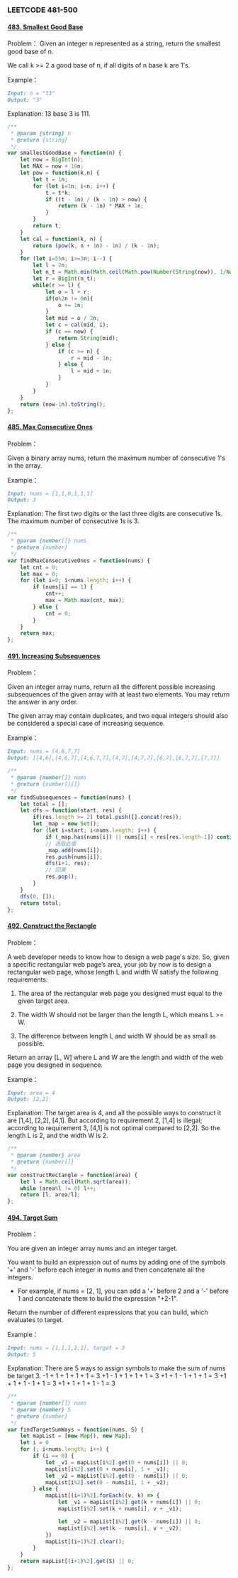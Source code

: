 ### **LEETCODE 481-500**

#### **[483. Smallest Good Base](https://leetcode-cn.com/problems/smallest-good-base/)**

Problem：
Given an integer n represented as a string, return the smallest good base of n.

We call k >= 2 a good base of n, if all digits of n base k are 1's.

Example：

```markdown
Input: n = "13"
Output: "3"
```

Explanation: 13 base 3 is 111.

```js
/**
 * @param {string} n
 * @return {string}
 */
var smallestGoodBase = function(n) {
    let now = BigInt(n);
    let MAX = now + 10n;
    let pow = function(k,n) {
        let t = 1n;
        for (let i=1n; i<n; i++) {
            t = t*k;
            if ((t - 1n) / (k - 1n) > now) {
                return (k - 1n) * MAX + 1n;
            }
        }
        return t;
    }
    let cal = function(k, n) {
        return (pow(k, n + 1n) - 1n) / (k - 1n);
    }
    for (let i=55n; i>=3n; i--) {
        let l = 2n;
        let n_t = Math.min(Math.ceil(Math.pow(Number(String(now)), 1/Number(String(i - 1n)))).toString(), Number(String(n))).toString();
        let r = BigInt(n_t);
        while(r >= l) {
            let o = l + r;
            if(o%2n != 0n){
                o += 1n;
            }
            let mid = o / 2n;
            let c = cal(mid, i);
            if (c == now) {
                return String(mid);
            } else {
                if (c >= n) {
                    r = mid - 1n;
                } else {
                    l = mid + 1n;
                }
            }
        }
    }
    return (now-1n).toString();
};
```

#### [485. Max Consecutive Ones](https://leetcode-cn.com/problems/max-consecutive-ones/)

Problem：

Given a binary array nums, return the maximum number of consecutive 1's in the array.

Example：

```markdown
Input: nums = [1,1,0,1,1,1]
Output: 3
```

Explanation: The first two digits or the last three digits are consecutive 1s. The maximum number of consecutive 1s is 3.

```js
/**
 * @param {number[]} nums
 * @return {number}
 */
var findMaxConsecutiveOnes = function(nums) {
    let cnt = 0;
    let max = 0;
    for (let i=0; i<nums.length; i++) {
        if (nums[i] == 1) {
            cnt++;
            max = Math.max(cnt, max);
        } else {
            cnt = 0;
        }
    }
    return max;
};
```

#### **[491. Increasing Subsequences](https://leetcode-cn.com/problems/increasing-subsequences/)**

Problem：

Given an integer array nums, return all the different possible increasing subsequences of the given array with at least two elements. You may return the answer in any order.

The given array may contain duplicates, and two equal integers should also be considered a special case of increasing sequence.

Example：

```markdown
Input: nums = [4,6,7,7]
Output: [[4,6],[4,6,7],[4,6,7,7],[4,7],[4,7,7],[6,7],[6,7,7],[7,7]]
```

```js
/**
 * @param {number[]} nums
 * @return {number[][]}
 */
var findSubsequences = function(nums) {
    let total = [];
    let dfs = function(start, res) {
        if(res.length >= 2) total.push([].concat(res));
        let _map = new Set();
        for (let i=start; i<nums.length; i++) {
            if (_map.has(nums[i]) || nums[i] < res[res.length-1]) continue;
            // 选取此值
            _map.add(nums[i]);
            res.push(nums[i]);
            dfs(i+1, res);
            // 回溯
            res.pop();
        }
    }
    dfs(0, []);
    return total;
};
```

#### **[492. Construct the Rectangle](https://leetcode-cn.com/problems/construct-the-rectangle/)**

Problem：

A web developer needs to know how to design a web page's size. So, given a specific rectangular web page’s area, your job by now is to design a rectangular web page, whose length L and width W satisfy the following requirements:

1. The area of the rectangular web page you designed must equal to the given target area.

2. The width W should not be larger than the length L, which means L >= W.

3. The difference between length L and width W should be as small as possible.


Return an array [L, W] where L and W are the length and width of the web page you designed in sequence.

Example：

```markdown
Input: area = 4
Output: [2,2]
```

Explanation: The target area is 4, and all the possible ways to construct it are [1,4], [2,2], [4,1]. 
But according to requirement 2, [1,4] is illegal; according to requirement 3,  [4,1] is not optimal compared to [2,2]. So the length L is 2, and the width W is 2.

```js
/**
 * @param {number} area
 * @return {number[]}
 */
var constructRectangle = function(area) {
    let l = Math.ceil(Math.sqrt(area));
    while (area%l != 0) l++;
    return [l, area/l];
};
```

#### **[494. Target Sum](https://leetcode-cn.com/problems/target-sum/)**

Problem：

You are given an integer array nums and an integer target.

You want to build an expression out of nums by adding one of the symbols '+' and '-' before each integer in nums and then concatenate all the integers.

- For example, if nums = [2, 1], you can add a '+' before 2 and a '-' before 1 and concatenate them to build the expression "+2-1".


Return the number of different expressions that you can build, which evaluates to target.

Example：

```markdown
Input: nums = [1,1,1,1,1], target = 3
Output: 5
```

Explanation: There are 5 ways to assign symbols to make the sum of nums be target 3.
-1 + 1 + 1 + 1 + 1 = 3
+1 - 1 + 1 + 1 + 1 = 3
+1 + 1 - 1 + 1 + 1 = 3
+1 + 1 + 1 - 1 + 1 = 3
+1 + 1 + 1 + 1 - 1 = 3

```js
/**
 * @param {number[]} nums
 * @param {number} S
 * @return {number}
 */
var findTargetSumWays = function(nums, S) {
    let mapList = [new Map(), new Map];
    let i = 0
    for (; i<nums.length; i++) {
        if (i == 0) {
            let _v1 = mapList[i%2].get(0 + nums[i]) || 0;
            mapList[i%2].set(0 + nums[i], 1 + _v1);
            let _v2 = mapList[i%2].get(0 - nums[i]) || 0;
            mapList[i%2].set(0 - nums[i], 1 + _v2);
        } else {
            mapList[(i+1)%2].forEach((v, k) => {
                let _v1 = mapList[i%2].get(k + nums[i]) || 0;
                mapList[i%2].set(k + nums[i], v + _v1);

                let _v2 = mapList[i%2].get(k - nums[i]) || 0;
                mapList[i%2].set(k - nums[i], v + _v2);
            })
            mapList[(i+1)%2].clear();
        }
    }
    return mapList[(i+1)%2].get(S) || 0;
};
```

